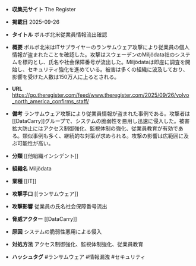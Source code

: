 - **収集元サイト**
The Register

- **掲載日**
2025-09-26

- **タイトル**
ボルボ北米従業員情報流出確認

- **概要**
ボルボ北米はITサプライヤーのランサムウェア攻撃により従業員の個人情報が盗まれたことを確認した。攻撃はスウェーデンのMiljödata社のシステムを標的とし、氏名や社会保障番号が流出した。Miljödataは即座に調査を開始し、セキュリティ強化を進めている。被害は多くの組織に波及しており、影響を受けた人数は150万人に上るとされる。

- **URL**
https://go.theregister.com/feed/www.theregister.com/2025/09/26/volvo_north_america_confirms_staff/

- **備考**
ランサムウェア攻撃により従業員情報が盗まれた事例である。攻撃者は[[DataCarry]]グループで、システムの脆弱性を悪用し迅速に侵入した。被害拡大防止にはアクセス制御強化、監視体制の強化、従業員教育が有効である。類似事例も多く、継続的な対策が求められる。攻撃の影響は広範囲に及ぶ可能性が高い。

- **分類**
[[他組織インシデント]]

- **組織名**
Miljödata

- **業種**
[[IT]]

- **攻撃手口**
[[ランサムウェア]]

- **攻撃影響**
従業員の氏名社会保障番号流出

- **脅威アクター**
[[DataCarry]]

- **原因**
システムの脆弱性悪用による侵入

- **対処方法**
アクセス制御強化、監視体制強化、従業員教育

- **ハッシュタグ**
#ランサムウェア #情報漏洩 #セキュリティ
